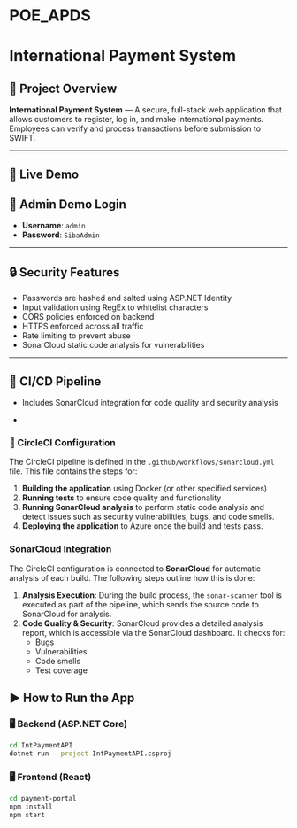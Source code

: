 # POE_APDS
# International Payment System

## 📌 Project Overview  
**International Payment System** — A secure, full-stack web application that allows customers to register, log in, and make international payments. Employees can verify and process transactions before submission to SWIFT.

---

## 🚀 Live Demo    

## 👤 Admin Demo Login  
- **Username**: `admin`  
- **Password**: `SibaAdmin`

---
## 🔒 Security Features  
- Passwords are hashed and salted using ASP.NET Identity  
- Input validation using RegEx to whitelist characters  
- CORS policies enforced on backend  
- HTTPS enforced across all traffic  
- Rate limiting to prevent abuse  
- SonarCloud static code analysis for vulnerabilities  

---

## 🧪 CI/CD Pipeline   
- Includes SonarCloud integration for code quality and security analysis  


- 
### 📝 CircleCI Configuration
The CircleCI pipeline is defined in the `.github/workflows/sonarcloud.yml` file. This file contains the steps for:
1. **Building the application** using Docker (or other specified services)
2. **Running tests** to ensure code quality and functionality
3. **Running SonarCloud analysis** to perform static code analysis and detect issues such as security vulnerabilities, bugs, and code smells.
4. **Deploying the application** to Azure once the build and tests pass.

### SonarCloud Integration
The CircleCI configuration is connected to **SonarCloud** for automatic analysis of each build. The following steps outline how this is done:
1. **Analysis Execution**: During the build process, the `sonar-scanner` tool is executed as part of the pipeline, which sends the source code to SonarCloud for analysis.
2. **Code Quality & Security**: SonarCloud provides a detailed analysis report, which is accessible via the SonarCloud dashboard. It checks for:
   - Bugs
   - Vulnerabilities
   - Code smells
   - Test coverage

## ▶️ How to Run the App

### 🖥 Backend (ASP.NET Core)

```bash
cd IntPaymentAPI
dotnet run --project IntPaymentAPI.csproj
```
### 🖥 Frontend (React)
```bash
cd payment-portal
npm install
npm start


